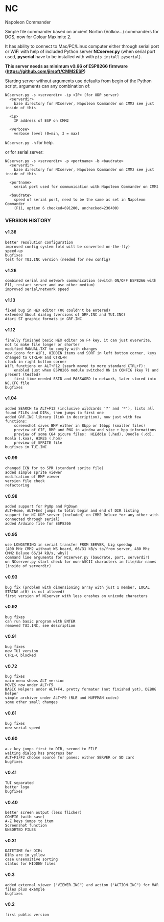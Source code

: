 # NC
 Napoleon Commander

Simple file commander based on ancient Norton (Volkov...) commanders for DOS, now for Colour Maximite 2.

It has ability to connect to Mac/PC/Linux computer either through serial port or WiFi with help of included Python server **NCserver.py** (when serial port used,  **pyserial** have to be installed with with `pip install pyserial`).

**This server needs as minimum v0.66 of ESP8266 firmware (https://github.com/jirsoft/CMM2ESP)**

Starting server without arguments use defaults from begin of the Python script, arguments can any combination of:
```
NCserver.py -s <serverdir> -ip <IP> (for UDP server)
  <serverdir>
    base directory for NCserver, Napoleon Commander on CMM2 see just inside of this

  <ip>
    IP address of ESP on CMM2

  <verbose>
    verbose level (0=min, 3 = max)
``` 
`NCserver.py -h` for help.

or for serial server:
```
NCserver.py -s <serverdir> -p <portname> -b <baudrate>
  <serverdir>
    base directory for NCserver, Napoleon Commander on CMM2 see just inside of this

  <portname>
    serial port used for communication with Napoleon Commander on CMM2

  <baudrate>
    speed of serial port, need to be the same as set in Napoleon Commander
    (F11, option 6 checked=691200, unchecked=230400)
```

### VERSION HISTORY
#### v1.38
	better resolution configuration
	improved config system (old will be converted on-the-fly)
	speed-up
	bugfixes
	test for TUI.INC version (needed for new config)
	
#### v1.26
	combined serial and network communication (switch ON/OFF ESP8266 with F11, restart server and use other medium)
	improved serial/network speed
	
#### v1.13
	fixed bug in HEX editor (00 couldn't be entered)
	extended About dialog (versions of GRF.INC and TUI.INC)
	Atari ST graphic formats in GRF.INC
	
#### v1.12
	finally finished basic HEX editor on F4 key, it can just overwrite, not to make file longer or shorter
	modified MANUAL.TXT to comply with changes
	new icons for WiFi, HIDDEN items and SORT in left bottom corner, keys changed to CTRL+H and CTRL+H
	clock in right bottom corner
	WiFi functions on ALT+F12 (searh moved to more standard CTRL+F):
		enabled just when ESP8266 module switched ON in CONFIG (key 7) and present (tested)
		first time needed SSID and PASSWORD to network, later stored into NC.CFG file
	bugfixes

#### v1.04
	added SEARCH to ALT+F12 (inclusive wildcards '?' and '*'), lists all found FILEs and DIRs, then jumps to first one
	added GRF.INC library (link in description), now just with few functions:
		screenshot saves BMP either in 8bpp or 16bpp (smaller files)
		preview of GIF, BMP and PNG in window and size + bpp informations
		preview of some C64 picure files:  HiEddie (.hed), Doodle (.dd), Koala (.koa), HIRES (.hbm)
		preview of SPRITE file
	bugfixes in TUI.INC
	
#### v0.99
	changed ICN for to SPR (standard sprite file)
	added simple sprite viewer
	modifcation of BMP viewer
	version file check
	refactoring

#### v0.98
	added support for PgUp and PgDown
	ALT+Home, ALT+End jumps to total begin and end of DIR listing
	support for NC UDP server (included) on CMM2 Deluxe *or any other with connected through serial)
	added Arduino file for ESP8266

#### v0.95
	use LONGSTRING in serial transfer FROM SERVER, big speedup
	(400 MHz CMM2 without WS board, 66/31 kB/s to/from server, 480 Mhz CMM2 Deluxe 66/14 kB/s, why?) 
	command line arguments for NCserver.py (baudrate, port, serverdir)
	on NCserver.py start check for non-ASCII characters in file/dir names (inside of serverdir)

#### v0.93
	bug fix (problem with dimensioning array with just 1 member, LOCAL STRING a(0) is not allowed)
	first version of NCserver with less crashes on unicode characters

#### v0.92
	bug fixes
	can run basic program with ENTER
	removed TUI.INC, see description
	
#### v0.91
	bug fixes
	new TUI version
	CTRL-C blocked
	
#### v0.72
	bug fixes
	main menu shows ALT version
	MOVES now under ALT+F5
	BASIC Helpers under ALT+F4, pretty formater (not finished yet), DEBUG helper
	simple archiver under ALT+F9 (RLE and HUFFMAN codec)
	some other small changes

#### v0.61
	bug fixes
	new serial speed

#### v0.60
	a-z key jumps first to DIR, second to FILE
	waiting dialog has progress bar
	ALT+F1/F2 choose source for panes: either SERVER or SD card
	bugfixes
	
#### v0.41
	TUI separated
	better logo
	bugfixes

#### v0.40
	better screen output (less flicker)
	CONFIG (with save)
	A-Z keys jumps to item
	Screenshot function
	UNSORTED FILES
	
#### v0.31
	DATETIME for DIRs
	DIRs are in yellow
	case unsensitive sorting
	status for HIDDEN files

#### v0.3
	added external viewer ("VIEWER.INC") and action ("ACTION.INC") for MAR files plus example
	bugfixes


#### v0.2
	first public version
